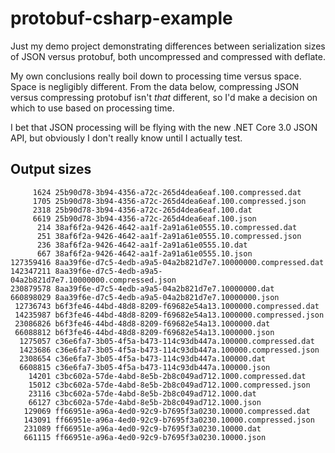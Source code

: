 # protobuf-csharp-example

Just my demo project demonstrating differences between serialization sizes of
JSON versus protobuf, both uncompressed and compressed with deflate. 

My own conclusions really boil down to processing time versus space. Space is negligibly
different. From the data below, compressing JSON versus compressing protobuf isn't
*that* different, so I'd make a decision on which to use based on processing time. 

I bet that JSON processing will be flying with the new .NET Core 3.0 JSON API, but 
obviously I don't really know until I actually test. 

## Output sizes

         1624 25b90d78-3b94-4356-a72c-265d4dea6eaf.100.compressed.dat
         1705 25b90d78-3b94-4356-a72c-265d4dea6eaf.100.compressed.json
         2318 25b90d78-3b94-4356-a72c-265d4dea6eaf.100.dat
         6619 25b90d78-3b94-4356-a72c-265d4dea6eaf.100.json
          214 38af6f2a-9426-4642-aa1f-2a91a61e0555.10.compressed.dat
          251 38af6f2a-9426-4642-aa1f-2a91a61e0555.10.compressed.json
          236 38af6f2a-9426-4642-aa1f-2a91a61e0555.10.dat
          667 38af6f2a-9426-4642-aa1f-2a91a61e0555.10.json
    127359416 8aa39f6e-d7c5-4edb-a9a5-04a2b821d7e7.10000000.compressed.dat
    142347211 8aa39f6e-d7c5-4edb-a9a5-04a2b821d7e7.10000000.compressed.json
    230879578 8aa39f6e-d7c5-4edb-a9a5-04a2b821d7e7.10000000.dat
    660898029 8aa39f6e-d7c5-4edb-a9a5-04a2b821d7e7.10000000.json
     12736743 b6f3fe46-44bd-48d8-8209-f69682e54a13.1000000.compressed.dat
     14235987 b6f3fe46-44bd-48d8-8209-f69682e54a13.1000000.compressed.json
     23086826 b6f3fe46-44bd-48d8-8209-f69682e54a13.1000000.dat
     66088812 b6f3fe46-44bd-48d8-8209-f69682e54a13.1000000.json
      1275057 c36e6fa7-3b05-4f5a-b473-114c93db447a.100000.compressed.dat
      1423686 c36e6fa7-3b05-4f5a-b473-114c93db447a.100000.compressed.json
      2308654 c36e6fa7-3b05-4f5a-b473-114c93db447a.100000.dat
      6608815 c36e6fa7-3b05-4f5a-b473-114c93db447a.100000.json
        14201 c3bc602a-57de-4abd-8e5b-2b8c049ad712.1000.compressed.dat
        15012 c3bc602a-57de-4abd-8e5b-2b8c049ad712.1000.compressed.json
        23116 c3bc602a-57de-4abd-8e5b-2b8c049ad712.1000.dat
        66127 c3bc602a-57de-4abd-8e5b-2b8c049ad712.1000.json
       129069 ff66951e-a96a-4ed0-92c9-b7695f3a0230.10000.compressed.dat
       143091 ff66951e-a96a-4ed0-92c9-b7695f3a0230.10000.compressed.json
       231089 ff66951e-a96a-4ed0-92c9-b7695f3a0230.10000.dat
       661115 ff66951e-a96a-4ed0-92c9-b7695f3a0230.10000.json
